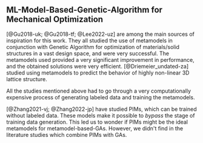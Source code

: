 ## ML-Model-Based-Genetic-Algorithm for Mechanical Optimization

[@Gu2018-uk; @Gu2018-tf; @Lee2022-uz] are among the main sources of inspiration
for this work. They all studied the use of metamodels in conjunction with
Genetic Algorithm for optimization of materials/solid structures in a vast
design space, and were very successful. The metamodels used provided a very
significant improvement in performance, and the obtained solutions
were very efficient. [@Driemeier_undated-za] studied using metamodels to predict
the behavior of highly non-linear 3D lattice structure.

All the studies mentioned above had to go through a very computationally
expensive process of generating labeled data and training the metamodels.

[@Zhang2021-vj; @Zhang2022-jp] have studied PIMs, which can be trained without labeled data. These models make it possible to *bypass* the stage of training data generation. This led us to wonder if PIMs might be the ideal metamodels for metamodel-based-GAs. However, we didn't find in the literature studies which combine PIMs with GAs.